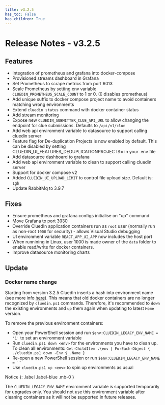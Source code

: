```yaml
---
title: v3.2.5
has_toc: False
has_children: True
---
```


# Release Notes - v3.2.5

## Features
- Integration of prometheus and grafana into docker-compose
- Provisioned streams dashboard in Grafana
- Set Prometheus to scrape metrics from port 9013
- Scale Prometheus by setting env variable `CLUEDIN_PROMETHEUS_SCALE_COUNT` to 1 or 0. (0 disables prometheus)
- Add unique suffix to docker compose project name to avoid containers matching wrong environments
- Extend `cluedin status` command with docker container status
- Add stream monitoring
- Expose new `CLUEDIN_SUBMITTER_CLUE_API_URL` to allow changing the endpoint for clue submissions. Defaults to `/api/v1/clue`
- Add web api environment variable to datasource to support calling cluedin server
- Feature flag for De-duplication Projects is now enabled by default. This can be disabled by setting CLUEDIN_UI_FEATURES_DEDUPLICATIONPROJECTS= in your .env file
- Add datasource dashboard to grafana
- Add web api environment variable to clean to support calling cluedin server
- Support for docker compose v2
- Added `CLUEDIN_UI_UPLOAD_LIMIT` to control file upload size. Default is: `1gb`
- Update RabbitMq to 3.9.7

## Fixes
- Ensure prometheus and grafana configs initialise on "up" command
- Move Grafana to port 3030
- Override CluedIn application containers run as `root` user (normally run as non-root `1000` for security) - allows Visual Studio debugging
- UI environment variable `REACT_APP_UI_APP` now includes the host port
- When runnining in Linux, user 1000 is made owner of the `data` folder to enable read/write for docker containers.
- Improve datasource monitoring charts

## Update

### Docker name change

Starting from version 3.2.5 CluedIn inserts a hash into environment name (see more info [here](https://cluedin-io.github.io/Home/faq/env-name)). This means that old docker containers are no longer recognized by `cluedin.ps1` commands. Therefore, it's recommended to `down` the existing environments and `up` them again when updating to latest `Home` version.

To remove the previous environment containers:
- Open your PowerShell session and run `$env:CLUEDIN_LEGACY_ENV_NAME = '1'` to set an environment variable
- Run `cluedin.ps1 down <env>` for the environments you have to clean up.
    To clean all environments: `Get-ChildItem .\env | ForEach-Object { ./cluedin.ps1 down -Env $_.Name }`
- Re-open a new PowerShell session or run `$env:CLUEDIN_LEGACY_ENV_NAME = ''`
- Use `cluedin.ps1 up <env>` to spin up environments as usual


Notice
{: .label .label-blue .mb-0 }

The `CLUEDIN_LEGACY_ENV_NAME` environment variable is supported temporarily for upgrades only. You should not use this environment variable after cleaning containers as it will not be supported in future releases.


